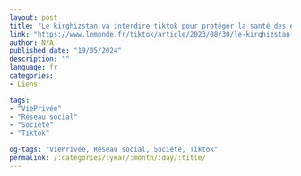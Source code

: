 ```yaml
---
layout: post
title: "Le kirghizstan va interdire tiktok pour protéger la santé des enfants"
link: "https://www.lemonde.fr/tiktok/article/2023/08/30/le-kirghizstan-va-interdire-tiktok-pour-proteger-la-sante-des-enfants_6187096_6013190.html"
author: N/A
published_date: "19/05/2024"
description: ""
language: fr
categories:
- Liens

tags:
- "ViePrivée"
- "Réseau social"
- "Société"
- "Tiktok"

og-tags: "ViePrivée, Réseau social, Société, Tiktok"
permalink: /:categories/:year/:month/:day/:title/
---
```

